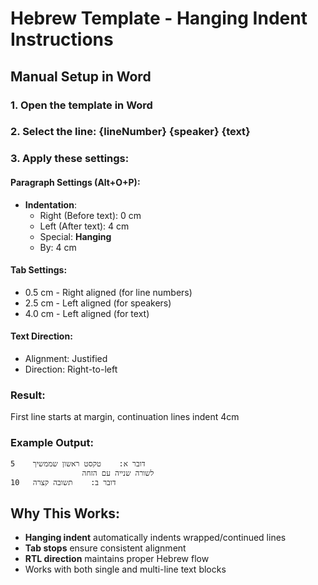 # Hebrew Template - Hanging Indent Instructions

## Manual Setup in Word

### 1. Open the template in Word
### 2. Select the line: {lineNumber}    {speaker}    {text}
### 3. Apply these settings:

#### Paragraph Settings (Alt+O+P):
- **Indentation**:
  - Right (Before text): 0 cm
  - Left (After text): 4 cm  
  - Special: **Hanging**
  - By: 4 cm

#### Tab Settings:
- 0.5 cm - Right aligned (for line numbers)
- 2.5 cm - Left aligned (for speakers)
- 4.0 cm - Left aligned (for text)

#### Text Direction:
- Alignment: Justified
- Direction: Right-to-left

### Result:
First line starts at margin, continuation lines indent 4cm

### Example Output:
```
5    דובר א:    טקסט ראשון שממשיך
                לשורה שנייה עם הזחה
10   דובר ב:    תשובה קצרה
```

## Why This Works:
- **Hanging indent** automatically indents wrapped/continued lines
- **Tab stops** ensure consistent alignment
- **RTL direction** maintains proper Hebrew flow
- Works with both single and multi-line text blocks